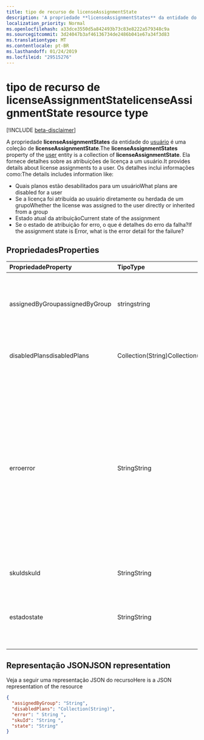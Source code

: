 ```yaml
---
title: tipo de recurso de licenseAssignmentState
description: 'A propriedade **licenseAssignmentStates** da entidade do usuário é uma coleção de **licenseAssignmentState**. Ela fornece detalhes sobre as atribuições de licença a um usuário. Os detalhes inclui informações como:  '
localization_priority: Normal
ms.openlocfilehash: a33dce3550d5a842493b73c83e8222a579348c9a
ms.sourcegitcommit: 3d24047b3af46136734de2486b041e67a34f3d83
ms.translationtype: MT
ms.contentlocale: pt-BR
ms.lasthandoff: 01/24/2019
ms.locfileid: "29515276"
---
```

# <a name="licenseassignmentstate-resource-type"></a><span data-ttu-id="03e73-105">tipo de recurso de licenseAssignmentState</span><span class="sxs-lookup"><span data-stu-id="03e73-105">licenseAssignmentState resource type</span></span>

[!INCLUDE [beta-disclaimer](../../includes/beta-disclaimer.md)]

<span data-ttu-id="03e73-106">A propriedade **licenseAssignmentStates** da entidade do [usuário](user.md) é uma coleção de **licenseAssignmentState**.</span><span class="sxs-lookup"><span data-stu-id="03e73-106">The **licenseAssignmentStates** property of the [user](user.md) entity is a collection of **licenseAssignmentState**.</span></span> <span data-ttu-id="03e73-107">Ela fornece detalhes sobre as atribuições de licença a um usuário.</span><span class="sxs-lookup"><span data-stu-id="03e73-107">It provides details about license assignments to a user.</span></span> <span data-ttu-id="03e73-108">Os detalhes inclui informações como:</span><span class="sxs-lookup"><span data-stu-id="03e73-108">The details includes information like:</span></span>  

 - <span data-ttu-id="03e73-109">Quais planos estão desabilitados para um usuário</span><span class="sxs-lookup"><span data-stu-id="03e73-109">What plans are disabled for a user</span></span>
 - <span data-ttu-id="03e73-110">Se a licença foi atribuída ao usuário diretamente ou herdada de um grupo</span><span class="sxs-lookup"><span data-stu-id="03e73-110">Whether the license was assigned to the user directly or inherited from a group</span></span>
 - <span data-ttu-id="03e73-111">Estado atual da atribuição</span><span class="sxs-lookup"><span data-stu-id="03e73-111">Current state of the assignment</span></span>
 - <span data-ttu-id="03e73-112">Se o estado de atribuição for erro, o que é detalhes do erro da falha?</span><span class="sxs-lookup"><span data-stu-id="03e73-112">If the assignment state is Error, what is the error detail for the failure?</span></span> 


## <a name="properties"></a><span data-ttu-id="03e73-113">Propriedades</span><span class="sxs-lookup"><span data-stu-id="03e73-113">Properties</span></span>
| <span data-ttu-id="03e73-114">Propriedade</span><span class="sxs-lookup"><span data-stu-id="03e73-114">Property</span></span>     | <span data-ttu-id="03e73-115">Tipo</span><span class="sxs-lookup"><span data-stu-id="03e73-115">Type</span></span>   |<span data-ttu-id="03e73-116">Descrição</span><span class="sxs-lookup"><span data-stu-id="03e73-116">Description</span></span>|
|:---------------|:--------|:----------|
|<span data-ttu-id="03e73-117">assignedByGroup</span><span class="sxs-lookup"><span data-stu-id="03e73-117">assignedByGroup</span></span>|<span data-ttu-id="03e73-118">string</span><span class="sxs-lookup"><span data-stu-id="03e73-118">string</span></span>|<span data-ttu-id="03e73-119">A identificação do grupo que atribui essa licença.</span><span class="sxs-lookup"><span data-stu-id="03e73-119">The id of the group that assigns this license.</span></span> <span data-ttu-id="03e73-120">Se a atribuição for uma licença atribuído diretamente, esse campo será Null.</span><span class="sxs-lookup"><span data-stu-id="03e73-120">If the assignment is a direct-assigned license, this field will be Null.</span></span> <span data-ttu-id="03e73-121">Somente Leitura.</span><span class="sxs-lookup"><span data-stu-id="03e73-121">Read-Only.</span></span>|
|<span data-ttu-id="03e73-122">disabledPlans</span><span class="sxs-lookup"><span data-stu-id="03e73-122">disabledPlans</span></span>|<span data-ttu-id="03e73-123">Collection(String)</span><span class="sxs-lookup"><span data-stu-id="03e73-123">Collection(String)</span></span>|<span data-ttu-id="03e73-124">Os planos de serviço que serão desabilitados nessa atribuição.</span><span class="sxs-lookup"><span data-stu-id="03e73-124">The service plans that are disabled in this assignment.</span></span> <span data-ttu-id="03e73-125">Somente Leitura.</span><span class="sxs-lookup"><span data-stu-id="03e73-125">Read-Only.</span></span>|
|<span data-ttu-id="03e73-126">erro</span><span class="sxs-lookup"><span data-stu-id="03e73-126">error</span></span>|<span data-ttu-id="03e73-127">String</span><span class="sxs-lookup"><span data-stu-id="03e73-127">String</span></span>|<span data-ttu-id="03e73-128">Erro de falha de atribuição de licença.</span><span class="sxs-lookup"><span data-stu-id="03e73-128">License assignment failure error.</span></span> <span data-ttu-id="03e73-129">Se a licença foi distribuída com êxito, esse campo será Null.</span><span class="sxs-lookup"><span data-stu-id="03e73-129">If the license is assigned successfully, this field will be Null.</span></span> <span data-ttu-id="03e73-130">Somente Leitura.</span><span class="sxs-lookup"><span data-stu-id="03e73-130">Read-Only.</span></span> <span data-ttu-id="03e73-131">Valores possíveis: `CountViolation`, `MutuallyExclusiveViolation`, `DependencyViolation`, `ProhibitedInUsageLocationViolation`, `UniquenessViolation`, e `Others`.</span><span class="sxs-lookup"><span data-stu-id="03e73-131">Possible values: `CountViolation`, `MutuallyExclusiveViolation`, `DependencyViolation`, `ProhibitedInUsageLocationViolation`, `UniquenessViolation`, and `Others`.</span></span> <span data-ttu-id="03e73-132">Para obter mais informações sobre como identificar e resolver a atribuição de licença erros consulte [aqui](https://docs.microsoft.com/azure/active-directory/users-groups-roles/licensing-groups-resolve-problems).</span><span class="sxs-lookup"><span data-stu-id="03e73-132">For more information on how to identify and resolve license assignment errors see [here](https://docs.microsoft.com/azure/active-directory/users-groups-roles/licensing-groups-resolve-problems).</span></span>|
|<span data-ttu-id="03e73-133">skuId</span><span class="sxs-lookup"><span data-stu-id="03e73-133">skuId</span></span>|<span data-ttu-id="03e73-134">String</span><span class="sxs-lookup"><span data-stu-id="03e73-134">String</span></span>|<span data-ttu-id="03e73-135">O identificador exclusivo da SKU.</span><span class="sxs-lookup"><span data-stu-id="03e73-135">The unique identifier for the SKU.</span></span> <span data-ttu-id="03e73-136">Somente Leitura.</span><span class="sxs-lookup"><span data-stu-id="03e73-136">Read-Only.</span></span>|
|<span data-ttu-id="03e73-137">estado</span><span class="sxs-lookup"><span data-stu-id="03e73-137">state</span></span>|<span data-ttu-id="03e73-138">String</span><span class="sxs-lookup"><span data-stu-id="03e73-138">String</span></span>|<span data-ttu-id="03e73-139">Indica o estado atual dessa atribuição.</span><span class="sxs-lookup"><span data-stu-id="03e73-139">Indicate the current state of this assignment.</span></span> <span data-ttu-id="03e73-140">Somente Leitura.</span><span class="sxs-lookup"><span data-stu-id="03e73-140">Read-Only.</span></span> <span data-ttu-id="03e73-141">Valores possíveis: ativo, ActiveWithError, desabilitado e erro.</span><span class="sxs-lookup"><span data-stu-id="03e73-141">Possible values: Active, ActiveWithError, Disabled and Error.</span></span>|

## <a name="json-representation"></a><span data-ttu-id="03e73-142">Representação JSON</span><span class="sxs-lookup"><span data-stu-id="03e73-142">JSON representation</span></span>

<span data-ttu-id="03e73-143">Veja a seguir uma representação JSON do recurso</span><span class="sxs-lookup"><span data-stu-id="03e73-143">Here is a JSON representation of the resource</span></span>

```json
{
  "assignedByGroup": "String",
  "disabledPlans": "Collection(String)",
  "error": " String ",  
  "skuId": "String ",
  "state": "String"
}

```
<!--
{
  "type": "#page.annotation",
  "suppressions": [
    "Error: /api-reference/beta/resources/licenseAssignmentState.md:\r\n      Exception processing links.\r\n    System.ArgumentException: Link Definition was null. Link text: !INCLUDE [beta-disclaimer](../../includes/beta-disclaimer.md)\r\n      at ApiDoctor.Validation.DocFile.get_LinkDestinations()\r\n      at ApiDoctor.Validation.DocSet.ValidateLinks(Boolean includeWarnings, String[] relativePathForFiles, IssueLogger issues, Boolean requireFilenameCaseMatch, Boolean printOrphanedFiles)"
  ]
}
-->
